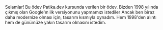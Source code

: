 Selamlar! Bu ödev Patika.dev kursunda verilen bir ödev. Bizden 1998 yılında çıkmış olan Google'ın ilk versiyonunu yapmamızı istediler 
Ancak ben biraz daha modernize olması için, tasarım kısmıyla oynadım. Hem 1998'den alıntı hem de günümüze yakın tasarım olmasını istedim.
